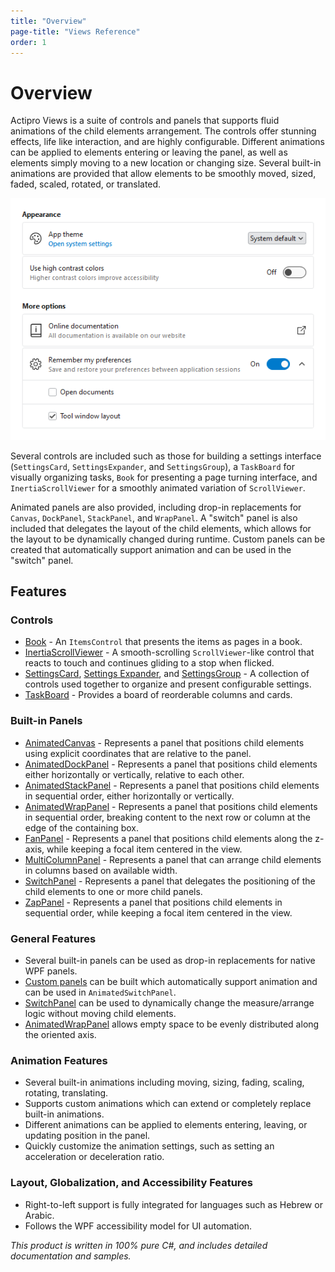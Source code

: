 ```yaml
---
title: "Overview"
page-title: "Views Reference"
order: 1
---
```

# Overview

Actipro Views is a suite of controls and panels that supports fluid animations of the child elements arrangement.  The controls offer stunning effects, life like interaction, and are highly configurable.  Different animations can be applied to elements entering or leaving the panel, as well as elements simply moving to a new location or changing size.  Several built-in animations are provided that allow elements to be smoothly moved, sized, faded, scaled, rotated, or translated.

![Screenshot](images/settings-examples.png)

Several controls are included such as those for building a settings interface (`SettingsCard`, `SettingsExpander`, and `SettingsGroup`), a `TaskBoard` for visually organizing tasks, `Book` for presenting a page turning interface, and `InertiaScrollViewer` for a smoothly animated variation of `ScrollViewer`.

Animated panels are also provided, including drop-in replacements for `Canvas`, `DockPanel`, `StackPanel`, and `WrapPanel`.  A "switch" panel is also included that delegates the layout of the child elements, which allows for the layout to be dynamically changed during runtime.  Custom panels can be created that automatically support animation and can be used in the "switch" panel.

## Features

### Controls

- [Book](controls/book.md) - An `ItemsControl` that presents the items as pages in a book.
- [InertiaScrollViewer](controls/inertia-scroll-viewer.md) - A smooth-scrolling `ScrollViewer`-like control that reacts to touch and continues gliding to a stop when flicked.
- [SettingsCard](controls/settings-card.md), [Settings Expander](controls/settings-expander.md), and [SettingsGroup](controls/settings-group.md) - A collection of controls used together to organize and present configurable settings.
- [TaskBoard](controls/taskboard.md) - Provides a board of reorderable columns and cards.

### Built-in Panels

- [AnimatedCanvas](panels/animatedcanvas.md) - Represents a panel that positions child elements using explicit coordinates that are relative to the panel.
- [AnimatedDockPanel](panels/animateddockpanel.md) - Represents a panel that positions child elements either horizontally or vertically, relative to each other.
- [AnimatedStackPanel](panels/animatedstackpanel.md) - Represents a panel that positions child elements in sequential order, either horizontally or vertically.
- [AnimatedWrapPanel](panels/animatedwrappanel.md) - Represents a panel that positions child elements in sequential order, breaking content to the next row or column at the edge of the containing box.
- [FanPanel](panels/fanpanel.md) - Represents a panel that positions child elements along the z-axis, while keeping a focal item centered in the view.
- [MultiColumnPanel](panels/multicolumnpanel.md) - Represents a panel that can arrange child elements in columns based on available width.
- [SwitchPanel](panels/switchpanel.md) - Represents a panel that delegates the positioning of the child elements to one or more child panels.
- [ZapPanel](panels/zappanel.md) - Represents a panel that positions child elements in sequential order, while keeping a focal item centered in the view.

### General Features

- Several built-in panels can be used as drop-in replacements for native WPF panels.
- [Custom panels](panels/building-a-custom-panel.md) can be built which automatically support animation and can be used in `AnimatedSwitchPanel`.
- [SwitchPanel](panels/switchpanel.md) can be used to dynamically change the measure/arrange logic without moving child elements.
- [AnimatedWrapPanel](panels/animatedwrappanel.md) allows empty space to be evenly distributed along the oriented axis.

### Animation Features

- Several built-in animations including moving, sizing, fading, scaling, rotating, translating.
- Supports custom animations which can extend or completely replace built-in animations.
- Different animations can be applied to elements entering, leaving, or updating position in the panel.
- Quickly customize the animation settings, such as setting an acceleration or deceleration ratio.

### Layout, Globalization, and Accessibility Features

- Right-to-left support is fully integrated for languages such as Hebrew or Arabic.
- Follows the WPF accessibility model for UI automation.

*This product is written in 100% pure C#, and includes detailed documentation and samples.*
